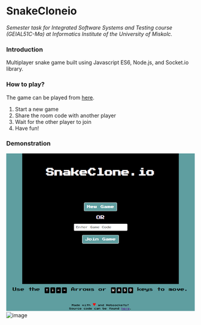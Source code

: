 # SnakeCloneio
*Semester task for Integrated Software Systems and Testing course (GEIAL51C-Ma) at Informatics Institute of the University of Miskolc.*
### Introduction
Multiplayer snake game built using Javascript ES6, Node.js, and Socket.io library.
### How to play?
The game can be played from [here](http://snakecloneio.onrender.com).
1. Start a new game
2. Share the room code with another player
3. Wait for the other player to join
4. Have fun!
### Demonstration
![demo](https://github.com/hhamdan95/SnakeCloneio/blob/master/public/demo.png?raw=true)
![image](https://user-images.githubusercontent.com/74857343/209783139-2c81bb3e-f1f5-4123-8d2a-e907dd51fdaa.png)

